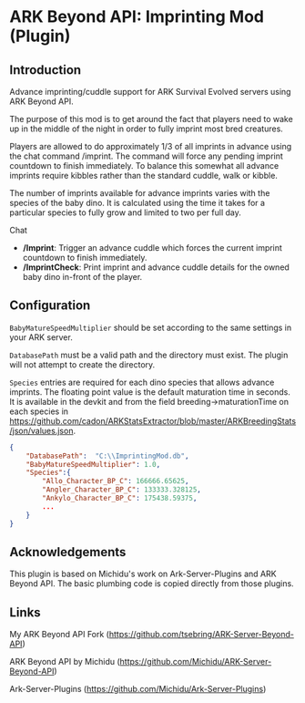 # ARK Beyond API: Imprinting Mod (Plugin)

## Introduction

Advance imprinting/cuddle support for ARK Survival Evolved servers using ARK Beyond API.

The purpose of this mod is to get around the fact that players need to wake up in the middle of the night in order to fully imprint most bred creatures.

Players are allowed to do approximately 1/3 of all imprints in advance using the chat command /imprint. The command will force any pending imprint countdown to finish immediately. To balance this somewhat all advance imprints require kibbles rather than the standard cuddle, walk or kibble.

The number of imprints available for advance imprints varies with the species of the baby dino. It is calculated using the time it takes for a particular species to fully grow and limited to two per full day.

Chat
* **/Imprint**: Trigger an advance cuddle which forces the current imprint countdown to finish immediately.
* **/ImprintCheck**: Print imprint and advance cuddle details for the owned baby dino in-front of the player.

## Configuration

`BabyMatureSpeedMultiplier` should be set according to the same settings in your ARK server.

`DatabasePath` must be a valid path and the directory must exist. The plugin will not attempt to create the directory.

`Species` entries are required for each dino species that allows advance imprints. The floating point value is the default maturation time in seconds. It is available in the devkit and from the field breeding→maturationTime on each species in https://github.com/cadon/ARKStatsExtractor/blob/master/ARKBreedingStats/json/values.json.

```json
{
	"DatabasePath":  "C:\\ImprintingMod.db",
	"BabyMatureSpeedMultiplier": 1.0,
	"Species":{
		"Allo_Character_BP_C": 166666.65625,
		"Angler_Character_BP_C": 133333.328125,
		"Ankylo_Character_BP_C": 175438.59375,
		...
	}
}
```

## Acknowledgements

This plugin is based on Michidu's work on Ark-Server-Plugins and ARK Beyond API. The basic plumbing code is copied directly from those plugins.

## Links

My ARK Beyond API Fork (https://github.com/tsebring/ARK-Server-Beyond-API)

ARK Beyond API by Michidu (https://github.com/Michidu/ARK-Server-Beyond-API)

Ark-Server-Plugins (https://github.com/Michidu/Ark-Server-Plugins)